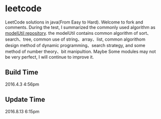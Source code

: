 # leetcode

LeetCode solutions in java(From Easy to Hard). Welcome to fork and comments.
During the test, I summarized the commonly used algorithm as [modelUtil repository](https://github.com/zhangCabbage/modelUtil).
the modelUtil contains common algorithm of sort、search、tree,
common use of string、array、list,
common algorithom design method of dynamic programming、search strategy,
and some method of number theory、bit manipultion.
Maybe Some modules may not be very perfect, I will continue to improve it.


## Build Time
2016.4.3 4:56pm

## Update Time
2016.8.13 6:15pm

